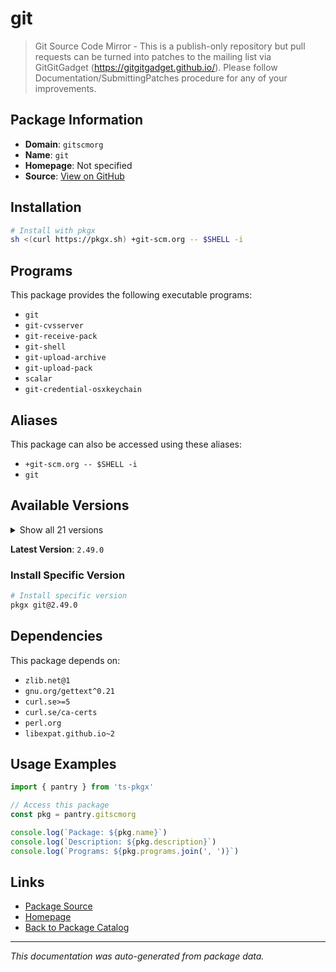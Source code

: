 # git

> Git Source Code Mirror - This is a publish-only repository but pull requests can be turned into patches to the mailing list via GitGitGadget (https://gitgitgadget.github.io/). Please follow Documentation/SubmittingPatches procedure for any of your improvements.

## Package Information

- **Domain**: `gitscmorg`
- **Name**: `git`
- **Homepage**: Not specified
- **Source**: [View on GitHub](https://github.com/pkgxdev/pantry/tree/main/projects/git-scm.org/package.yml)

## Installation

```bash
# Install with pkgx
sh <(curl https://pkgx.sh) +git-scm.org -- $SHELL -i
```

## Programs

This package provides the following executable programs:

- `git`
- `git-cvsserver`
- `git-receive-pack`
- `git-shell`
- `git-upload-archive`
- `git-upload-pack`
- `scalar`
- `git-credential-osxkeychain`

## Aliases

This package can also be accessed using these aliases:

- `+git-scm.org -- $SHELL -i`
- `git`

## Available Versions

<details>
<summary>Show all 21 versions</summary>

- `2.49.0`, `2.48.0`, `2.47.1`, `2.47.0`, `2.46.2`
- `2.46.1`, `2.46.0`, `2.45.2`, `2.45.0`, `2.44.0`
- `2.43.3`, `2.43.2`, `2.43.1`, `2.43.0`, `2.42.1`
- `2.42.0`, `2.41.0`, `2.40.0`, `2.39.1`, `2.39.0`
- `2.38.1`

</details>

**Latest Version**: `2.49.0`

### Install Specific Version

```bash
# Install specific version
pkgx git@2.49.0
```

## Dependencies

This package depends on:

- `zlib.net@1`
- `gnu.org/gettext^0.21`
- `curl.se>=5`
- `curl.se/ca-certs`
- `perl.org`
- `libexpat.github.io~2`

## Usage Examples

```typescript
import { pantry } from 'ts-pkgx'

// Access this package
const pkg = pantry.gitscmorg

console.log(`Package: ${pkg.name}`)
console.log(`Description: ${pkg.description}`)
console.log(`Programs: ${pkg.programs.join(', ')}`)
```

## Links

- [Package Source](https://github.com/pkgxdev/pantry/tree/main/projects/git-scm.org/package.yml)
- [Homepage](#)
- [Back to Package Catalog](../package-catalog.md)

---

*This documentation was auto-generated from package data.*
